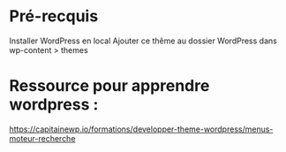 # Pré-recquis

Installer WordPress en local
Ajouter ce thême au dossier WordPress dans wp-content > themes

# Ressource pour apprendre wordpress :

https://capitainewp.io/formations/developper-theme-wordpress/menus-moteur-recherche
